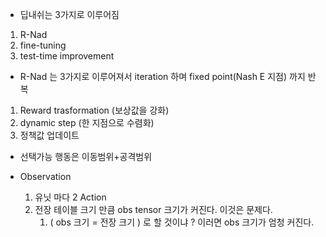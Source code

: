 * 딥내쉬는 3가지로 이루어짐
1. R-Nad  
2. fine-tuning  
3. test-time improvement  

* R-Nad 는 3가지로 이루어져서 iteration 하며 fixed point(Nash E 지점) 까지 반복
1. Reward trasformation (보상값을 강화)
2. dynamic step (한 지점으로 수렴화)
3. 정책값 업데이트

* 선택가능 행동은 이동범위+공격범위  

* Observation
  1. 유닛 마다 2 Action
  2. 전장 테이블 크기 만큼 obs tensor 크기가 커진다. 이것은 문제다.
     1. ( obs 크기 = 전장 크기 ) 로 할 것이냐 ?
        이러면 obs 크기가 엄청 커진다. 
